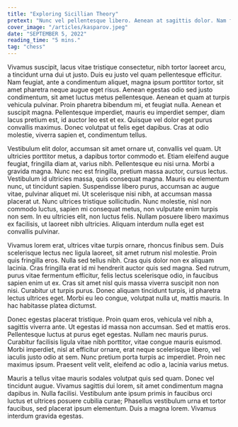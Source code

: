 ```yaml
---
title: "Exploring Sicillian Theory"
pretext: "Nunc vel pellentesque libero. Aenean at sagittis dolor. Nam fermentum quam metus, et finibus est condimentum non. Curabitur sed est semper, fermentum lectus in, consequat erat. Maecenas eleifend magna eget purus commodo vehicula. Sed volutpat faucibus ex, sit amet pellentesque est dictum ut. Vivamus eget aliquam justo, at placerat justo. Morbi fringilla quis neque quis vehicula. Lorem ipsum dolor sit amet, consectetur adipiscing elit. Morbi ultricies est quis justo pellentesque malesuada."
cover_image: "/articles/kasparov.jpeg"
date: "SEPTEMBER 5, 2022"
reading_time: "5 mins."
tag: "chess"
---
```


Vivamus suscipit, lacus vitae tristique consectetur, nibh tortor laoreet arcu, a tincidunt urna dui ut justo. Duis eu justo vel quam pellentesque efficitur. Nam feugiat, ante a condimentum aliquet, magna ipsum porttitor tortor, sit amet pharetra neque augue eget risus. Aenean egestas odio sed justo condimentum, sit amet luctus metus pellentesque. Aenean et quam at turpis vehicula pulvinar. Proin pharetra bibendum mi, et feugiat nulla. Aenean et suscipit magna. Pellentesque imperdiet, mauris eu imperdiet semper, diam lacus pretium est, id auctor leo est et ex. Quisque vel dolor eget purus convallis maximus. Donec volutpat ut felis eget dapibus. Cras at odio molestie, viverra sapien et, condimentum tellus.

Vestibulum elit dolor, accumsan sit amet ornare ut, convallis vel quam. Ut ultricies porttitor metus, a dapibus tortor commodo et. Etiam eleifend augue feugiat, fringilla diam at, varius nibh. Pellentesque eu nisi urna. Morbi a gravida magna. Nunc nec est fringilla, pretium massa auctor, cursus lectus. Vestibulum id ultricies massa, quis consequat magna. Mauris eu elementum nunc, ut tincidunt sapien. Suspendisse libero purus, accumsan ac augue vitae, pulvinar aliquet mi. Ut scelerisque nisi nibh, at accumsan massa placerat ut. Nunc ultrices tristique sollicitudin. Nunc molestie, nisl non commodo luctus, sapien mi consequat metus, non vulputate enim turpis non sem. In eu ultricies elit, non luctus felis. Nullam posuere libero maximus ex facilisis, ut laoreet nibh ultricies. Aliquam interdum nulla eget est convallis pulvinar.

Vivamus lorem erat, ultrices vitae turpis ornare, rhoncus finibus sem. Duis scelerisque lectus nec ligula laoreet, sit amet rutrum nisl molestie. Proin quis fringilla eros. Nulla sed tellus nibh. Cras quis dolor non ex aliquam lacinia. Cras fringilla erat id mi hendrerit auctor quis sed magna. Sed rutrum, purus vitae fermentum efficitur, felis lectus scelerisque odio, in faucibus sapien enim ut ex. Cras sit amet nisl quis massa viverra suscipit non non nisi. Curabitur ut turpis purus. Donec aliquam tincidunt turpis, id pharetra lectus ultrices eget. Morbi eu leo congue, volutpat nulla ut, mattis mauris. In hac habitasse platea dictumst.

Donec egestas placerat tristique. Proin quam eros, vehicula vel nibh a, sagittis viverra ante. Ut egestas id massa non accumsan. Sed et mattis eros. Pellentesque luctus at purus eget egestas. Nullam nec mauris purus. Curabitur facilisis ligula vitae nibh porttitor, vitae congue mauris euismod. Morbi imperdiet, nisl at efficitur ornare, erat neque scelerisque libero, vel iaculis justo odio at sem. Nunc pretium porta turpis ac imperdiet. Proin nec maximus ipsum. Praesent velit velit, eleifend ac odio a, lacinia varius metus.

Mauris a tellus vitae mauris sodales volutpat quis sed quam. Donec vel tincidunt augue. Vivamus sagittis dui lorem, sit amet condimentum magna dapibus in. Nulla facilisi. Vestibulum ante ipsum primis in faucibus orci luctus et ultrices posuere cubilia curae; Phasellus vestibulum urna et tortor faucibus, sed placerat ipsum elementum. Duis a magna lorem. Vivamus interdum gravida egestas.